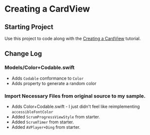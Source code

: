 # Creating a CardView
## Starting Project

Use this project to code along with the [Creating a CardView](https://developer.apple.com/tutorials/app-dev-training/creating-a-cardview) tutorial.

## Change Log
### Models/Color+Codable.swift
* Adds `Codable` conformance to `Color`
* Adds property to generate a random color

### Import Necessary Files from original source to my sample.
* Adds Color+Codable.swift - I just didn't feel like reimplementing `accessibleFontColor`
* Added `ScrumProgressViewStyle` from starter.
* Added `ScrumTimer` from starter.
* Added `AVPlayer+Ding` from starter.

